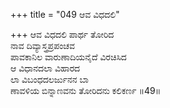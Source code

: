 +++
title = "049 ಆವ ವಿಧದಲಿ"

+++
ಆವ ವಿಧದಲಿ ಪಾರ್ಥ ತೋರಿದ  
ನಾವ ದಿವ್ಯಾಸ್ತ್ರಪ್ರಪಂಚವ  
ಪಾವಕಾನಿಲ ವಾರುಣಾದಿಯನೈದೆ ವಿರಚಿಸಿದ   
ಆ ವಿಧಾನದಲಾ ವಿಹಾರದ  
ಲಾ ವಿಬಂಧದಲರ್ಜುನನ ಬಾ  
ಣಾವಳಿಯ ಬಿನ್ನಾಣವನು ತೋರಿದನು ಕಲಿಕರ್ಣ     ॥49॥